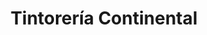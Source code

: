 ---
title: "Tintorería Continental"
url: /caracas/tintoreria-continental-av-1-de-santa-eduvigis/
shop: Wäscherei
---